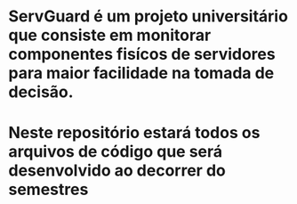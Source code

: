 # ServGuard é um projeto universitário que consiste em monitorar componentes fisícos de servidores para maior facilidade na tomada de decisão.
# Neste repositório estará todos os arquivos de código que será desenvolvido ao decorrer do semestres 
